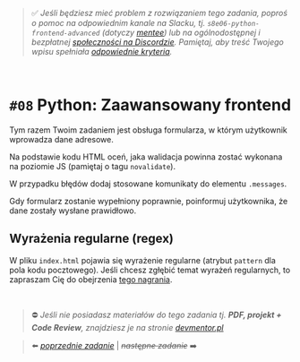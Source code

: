 > :white_check_mark: *Jeśli będziesz mieć problem z rozwiązaniem tego zadania, poproś o pomoc na odpowiednim kanale na Slacku, tj. `s8e06-python-frontend-advanced` (dotyczy [mentee](https://devmentor.pl/mentoring/)) lub na ogólnodostępnej i bezpłatnej [społeczności na Discordzie](https://devmentor.pl/discord). Pamiętaj, aby treść Twojego wpisu spełniała [odpowiednie kryteria](https://devmentor.pl/jak-prosic-o-pomoc/).*

&nbsp;

# `#08` Python: Zaawansowany frontend

Tym razem Twoim zadaniem jest obsługa formularza, w którym użytkownik wprowadza dane adresowe.

Na podstawie kodu HTML oceń, jaka walidacja powinna zostać wykonana na poziomie JS (pamiętaj o tagu `novalidate`).

W przypadku błędów dodaj stosowane komunikaty do elementu `.messages`.

Gdy formularz zostanie wypełniony poprawnie, poinformuj użytkownika, że dane zostały wysłane prawidłowo.

## Wyrażenia regularne (regex)

W pliku `index.html` pojawia się wyrażenie regularne (atrybut `pattern` dla pola kodu pocztowego). Jeśli chcesz zgłębić temat wyrażeń regularnych, to zapraszam Cię do obejrzenia [tego nagrania](https://www.youtube.com/watch?v=rhzKDrUiJVk).



&nbsp;
> :no_entry: *Jeśli nie posiadasz materiałów do tego zadania tj. **PDF, projekt + Code Review**, znajdziesz je na stronie [devmentor.pl](https://devmentor.pl/workshop-python-frontend-advanced)*

> :arrow_left: [*poprzednie zadanie*](./../07) | ~~*następne zadanie*~~ :arrow_right:
